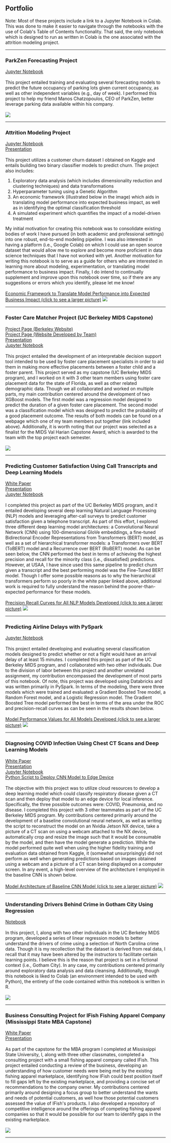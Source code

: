 ## Portfolio
Note: Most of these projects include a link to a Jupyter Notebook in Colab. This was done to make it easier to navigate through the notebooks with the use of Colab's Table of Contents functionality. That said, the only notebook which is designed to run as written in Colab is the one associated with the attrition modeling project.

---
### ParkZen Forecasting Project
[Jupyter Notebook](https://colab.research.google.com/drive/1NZjIlHnsFhlbO4HVlJOsN3xz-uF6Jscb#scrollTo=MkgKoBgZ1ahZ) <br><br>
This project entailed training and evaluating several forecasting models to predict the future occupancy of parking lots given current occupancy, as well as other independent variables (e.g., day of week). I performed this project to help my friend Manos Chatzopoulos, CEO of ParkZen, better leverage parking data available within his company.
<br>
<br>
<img src="images/Forecasting Results.PNG?raw=true"/> 


---
### Attrition Modeling Project
[Jupyter Notebook](https://colab.research.google.com/drive/1sHXkTWLu-21rMSyXAApG52ejHnL7aABw?usp=sharing) <br>
[Presentation](https://docs.google.com/presentation/d/1mqQj5MJvuWVrUOKSyWe9eyuS83lkR7fOF5863mZnQGI/edit?usp=sharing) <br><br>
This project utilizes a customer churn dataset I obtained on Kaggle and entails building two binary classifier models to predict churn. The project also includes:
<br>
1.  Exploratory data analysis (which includes dimensionality reduction and clustering techniques) and data transformations  <br>
2.  Hyperparameter tuning using a Genetic Algorithm <br>
3.  An economic framework (illustrated below in the image) which aids in translating model performance into expected business impact, as well as in identifying the optimal classification threshold <br>
4.  A simulated experiment which quantifies the impact of a model-driven treatment 

My initial motivation for creating this notebook was to consolidate existing bodies of work I have pursued (in both academic and professional settings) into one robust, end-to-end modeling pipeline. I was also interested in having a platform (i.e., Google Colab) on which I could use an open source dataset that would allow me to explore and become more proficient in data science techniques that I have not worked with yet. Another motivation for writing this notebook is to serve as a guide for others who are interested in learning more about modeling, experimentation, or translating model performance to business impact. Finally, I do intend to continually supplement and improve upon this notebook over time, so if there are any suggestions or errors which you identify, please let me know!
<br>
<br>
[Economic Framework to Translate Model Performance into Expected Business Impact (click to see a larger picture)](images/Net_Value_5.PNG)
<img src="images/Net_Value_5.PNG?raw=true"/>


---
### Foster Care Matcher Project (UC Berkeley MIDS Capstone)
[Project Page (Berkeley Website)](https://www.ischool.berkeley.edu/projects/2021/foster-care-matcher) <br>
[Project Page (Website Developed by Team)](https://groups.ischool.berkeley.edu/FostercareMatcher/) <br>
[Presentation](https://docs.google.com/presentation/d/1i6v82ls_K5gv1CMo65wCuCMUe5iEGgjahMEikmlWTy4/edit?usp=sharing) <br>
[Jupyter Notebook](https://colab.research.google.com/drive/1R582ZZjfWUIhLHSJTNy6it1xjZUhsvSm?usp=sharing) <br><br>
This project entailed the development of an interpretable decision support tool intended to be used by foster care placement specialists in order to aid them in making more effective placements between a foster child and a foster parent. This project served as my capstone (UC Berkeley MIDS program), and I worked on it with 3 other team members using foster care placement data for the state of Florida, as well as other related demographic data. Though we all collaborated and worked on multiple parts, my main contribution centered around the development of two XGBoost models.  The first model was a regression model designed to predict the duration of a given foster care placement.  The second model was a classification model which was designed to predict the probability of a good placement outcome.  The results of both models can be found on a webpage which one of my team members put together (link included above). Additionally, it is worth noting that our project was selected as a finalist for the MIDS Val Harian Capstone Award, which is awarded to the team with the top project each semester.
<br>
<br>
<img src="images/FCM Logo.PNG?raw=true"/> 


---
### Predicting Customer Satisfaction Using Call Transcripts and Deep Learning Models
[White Paper](pdf/w266_Final_Project.pdf) <br>
[Presentation](https://docs.google.com/presentation/d/1jyofU1cUSDB_NifqXl3WcC0d5itfWP5yfcuBDXIDkTA/edit?usp=sharing) <br>
[Jupyter Notebook](https://colab.research.google.com/drive/1bbrwdkc-Omtqgm0po-nkhplJ7ix4iiVz?usp=sharing) <br><br>
I completed this project as part of the UC Berkeley MIDS program, and it entailed developing several deep learning Natural Language Processing (NLP) models and leveraging after-call surveys to predict customer satisfaction given a telephone transcript.  As part of this effort, I explored three different deep learning model architectures: a Convolutional Neural Network (CNN) using 100-dimensional GloVe embeddings, a fine-tuned Bidirectional Encoder Representations from Transformers (BERT) model, as well as a set of hierarchical transformer models: a Transformers over BERT (ToBERT) model and a Recurrence over BERT (RoBERT) model. As can be seen below, the CNN performed the best in terms of achieving the highest precision and recall for the minority class (i.e., dissatisfied) predictions. However, at USAA, I have since used this same pipeline to predict churn given a transcript and the best performing model was the Fine-Tuned BERT model. Though I offer some possible reasons as to why the hierarchical transformers perform so poorly in the white paper linked above, additional work is required to fully understand the reason behind the poorer-than-expected performance for these models.
<br>
<br>
[Precision Recall Curves for All NLP Models Developed (click to see a larger picture)](images/Precision_Recall_Curves.PNG)
<img src="images/Precision_Recall_Curves.PNG?raw=true"/> 


---
### Predicting Airline Delays with PySpark
[Jupyter Notebook](https://colab.research.google.com/drive/1_nijztiOgOJ0UI98Ix1GdhtSRPcjKztC?usp=sharing) <br><br>
This project entailed developing and evaluating several classification models designed to predict whether or not a flight would have an arrival delay of at least 15 minutes. I completed this project as part of the UC Berkeley MIDS program, and I collaborated with two other individuals. Due to the division of labor between this project and another unrelated assignment, my contribution encompassed the development of most parts of this notebook. Of note, this project was developed using Databricks and was written primarily in PySpark. In terms of the modeling, there were three models which were trained and evaluated: a Gradient Boosted Tree model, a Random Forest model, and a Logistic Regression model. The Gradient Boosted Tree model performed the best in terms of the area under the ROC and precision-recall curves as can be seen in the results shown below.
<br>
<br>
[Model Performance Values for All Models Developed (click to see a larger picture)](images/Airline_Project_Results.PNG)
<img src="images/Airline_Project_Results.PNG?raw=true"/> 


---
### Diagnosing COVID Infection Using Chest CT Scans and Deep Learning Models
[White Paper](https://docs.google.com/document/d/1tqgsLxmJMESIS1umfFzvvO6LrEpHSe7dHGsX1zvpBXo/edit?usp=sharing) <br>
[Presentation](https://docs.google.com/presentation/d/141aqIfPYyV5O5JCnim5SX8bKODQJGwlTzBdxHKdwKXY/edit?usp=sharing) <br>
[Jupyter Notebook](https://colab.research.google.com/drive/1mP1w7ZNzAR_yZ2__G1QwVK-CnpKQ8hPO?usp=sharing) <br>
[Python Script to Deploy CNN Model to Edge Device](https://github.com/papale47/papale47.github.io/blob/master/PY_Files/ct_cnn_detector.py)<br><br>
The objective with this project was to utilize cloud resources to develop a deep learning model which could classify respiratory disease given a CT scan and then deploy that model to an edge device for local inference. Specifically, the three possible outcomes were: COVID, Pneumonia, and no disease. I completed this project with 3 other teammates as part of the UC Berkeley MIDS program. My contributions centered primarily around the development of a baseline convolutional neural network, as well as writing the script to reconstruct the model on an Nvidia Jetson NX device, take a picture of a CT scan on using a webcam attached to the NX device, automatically crop and resize the image such that it would be consumable by the model, and then have the model generate a prediction. While the model performed quite well when using the higher fidelity training and evaluation data obtained from Kaggle, it (somewhat unsurprisingly) did not perform as well when generating predictions based on images obtained using a webcam and a picture of a CT scan being displayed on a computer screen.  In any event, a high-level overview of the architecture I employed in the baseline CNN is shown below.
<br>
<br>
[Model Architecture of Baseline CNN Model (click to see a larger picture)](images/Covid_CNN_Image.PNG)
<img src="images/Covid_CNN_Image.PNG?raw=true"/> 


---
### Understanding Drivers Behind Crime in Gotham City Using Regression
[Notebook](https://colab.research.google.com/drive/1M015KXvRmL2zYe8fxPcGjo_BAiaqRXfa?usp=sharing) <br><br>
In this project, I, along with two other individuals in the UC Berkeley MIDS program, developed a series of linear regression models to better understand the drivers of crime using a selection of North Carolina crime data. Though it is my recollection that the dataset is derived from real data, I recall that it may have been altered by the instructors to facilitate certain learning points. I believe this is the reason that project is set in a fictional context (i.e., Gotham City). In any case, my contributions centered primarily around exploratory data analysis and data cleansing. Additionally, though this notebook is liked to Colab (an environment intended to be used with Python), the entirety of the code contained within this notebook is written in R. 
<br>
<br>
<img src="images/Gotham_City.jpg?raw=true"/> 


---
### Business Consulting Project for IFish Fishing Apparel Company (Mississippi State MBA Capstone)
[White Paper](pdf/IFish_Report.pdf) <br>
[Presentation](pdf/IFISH_Final_Presentation.pdf) <br><br>
As part of the capstone for the MBA program I completed at Mississippi State University, I, along with three other classmates, completed a consulting project with a small fishing apparel company called IFish. This project entailed conducting a review of the business, developing an understanding of how customer needs were being met by the existing fishing apparel marketplace, identifying how IFish could best position itself to fill gaps left by the existing marketplace, and providing a concise set of recommendations to the company owner. My contributions centered primarily around designing a focus group to better understand the wants and needs of potential customers, as well how those potential customers assessed the value of IFish's products. I also developed a repository of competitive intelligence around the offerings of competing fishing apparel companies so that it would be possible for our team to identify gaps in the existing marketplace.
<br>
<br>
<img src="images/IFish_Logo.PNG?raw=true"/> 




---
